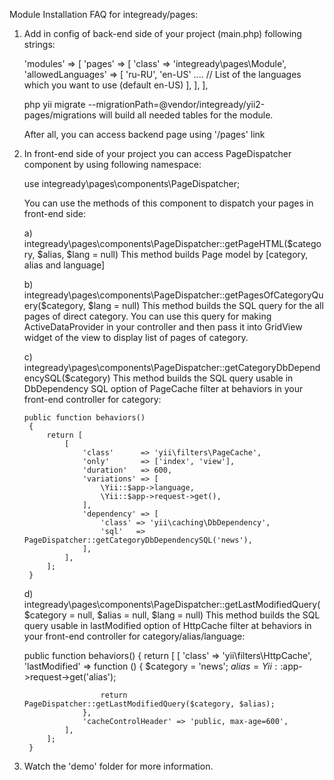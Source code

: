 Module Installation FAQ for integready/pages:


1) Add in config of back-end side of your project (main.php) following strings:

    'modules' => [
        'pages' => [
                    'class'            => 'integready\pages\Module',
                    'allowedLanguages' => [
                        'ru-RU',
                        'en-US'
                        ....
                        // List of the languages which you want to use (default en-US)
                    ],
                ],
    ],

    php yii migrate --migrationPath=@vendor/integready/yii2-pages/migrations
    will build all needed tables for the module.

    After all, you can access backend page using '/pages' link



2) In front-end side of your project you can access PageDispatcher component by using following namespace:

    use integready\pages\components\PageDispatcher;

    You can use the methods of this component to dispatch your pages in front-end side:

    a) integready\pages\components\PageDispatcher::getPageHTML($category, $alias, $lang = null)
    This method builds Page model by [category, alias and language]

    b) integready\pages\components\PageDispatcher::getPagesOfCategoryQuery($category, $lang = null)
    This method builds the SQL query for the all pages of direct category. You can use this query for making ActiveDataProvider in your
    controller and then pass it into GridView widget of the view to display list of pages of category.

    c) integready\pages\components\PageDispatcher::getCategoryDbDependencySQL($category)
    This method builds the SQL query usable in DbDependency SQL option of PageCache filter at behaviors in your front-end controller for category:

       public function behaviors()
        {
            return [
                [
                    'class'      => 'yii\filters\PageCache',
                    'only'       => ['index', 'view'],
                    'duration'   => 600,
                    'variations' => [
                        \Yii::$app->language,
                        \Yii::$app->request->get(),
                    ],
                    'dependency' => [
                        'class' => 'yii\caching\DbDependency',
                        'sql'   => PageDispatcher::getCategoryDbDependencySQL('news'),
                    ],
                ],
            ];
        }

    d) integready\pages\components\PageDispatcher::getLastModifiedQuery($category = null, $alias = null, $lang = null)
    This method builds the SQL query usable in lastModified option of HttpCache  filter at behaviors in your front-end controller for category/alias/language:

     public function behaviors()
        {
            return [
                [
                    'class'              => 'yii\filters\HttpCache',
                    'lastModified'       => function () {
                        $category = 'news';
                        $alias    = Yii::$app->request->get('alias');

                        return PageDispatcher::getLastModifiedQuery($category, $alias);
                    },
                    'cacheControlHeader' => 'public, max-age=600',
                ],
            ];
        }


3) Watch the 'demo' folder for more information.
